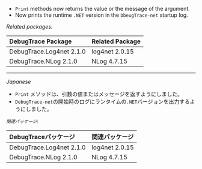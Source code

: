 * `Print` methods now returns the value or the message of the argument.
* Now prints the runtime `.NET` version in the `DbeugTrace-net` startup log.

_Related packages:_

|DebugTrace Package|Related Package|
|:----|:----|
|DebugTrace.Log4net 2.1.0|log4net 2.0.15|
|DebugTrace.NLog 2.1.0   |NLog 4.7.15|

---
*Japanese*

* `Print` メソッドは、引数の値またはメッセージを返すようにしました。
* `DebugTrace-net`の開始時のログにランタイムの`.NET`バージョンを出力するようにしました。

<small><i>関連パッケージ:</i></small>

|DebugTraceパッケージ|関連パッケージ|
|:----|:----|
|DebugTrace.Log4net 2.1.0|log4net 2.0.15|
|DebugTrace.NLog 2.1.0   |NLog 4.7.15|
 